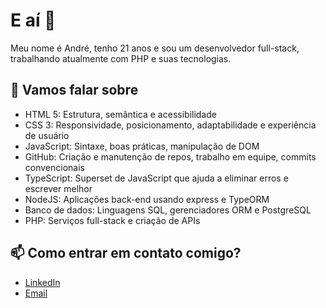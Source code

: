# E aí 👋

Meu nome é André, tenho 21 anos e sou um desenvolvedor full-stack, trabalhando atualmente com PHP e suas tecnologias.

## 💬 Vamos falar sobre

- HTML 5: Estrutura, semântica e acessibilidade
- CSS 3: Responsividade, posicionamento, adaptabilidade e experiência de usuário
- JavaScript: Sintaxe, boas práticas, manipulação de DOM
- GitHub: Criação e manutenção de repos, trabalho em equipe, commits convencionais
- TypeScript: Superset de JavaScript que ajuda a eliminar erros e escrever melhor
- NodeJS: Aplicações back-end usando express e TypeORM
- Banco de dados: Linguagens SQL, gerenciadores ORM e PostgreSQL
- PHP: Serviços full-stack e criação de APIs

<!--
## 🌱 Atualmente estou aprendendo

- Hospedagem: Implantação de serviços, AWS
-->

## 📫 Como entrar em contato comigo?

- [LinkedIn](https://www.linkedin.com/in/andrrms/)
- [Email](mailto:pro.andresilveira@gmail.com)

<!--
**andrrms/andrrms** is a ✨ _special_ ✨ repository because its `README.md` (this file) appears on your GitHub profile.

Here are some ideas to get you started:

- 🔭 I’m currently working on ...
- 🌱 I’m currently learning ...
- 👯 I’m looking to collaborate on ...
- 🤔 I’m looking for help with ...
- 💬 Ask me about ...
- 📫 How to reach me: ...
- 😄 Pronouns: ...
- ⚡ Fun fact: ...
-->
